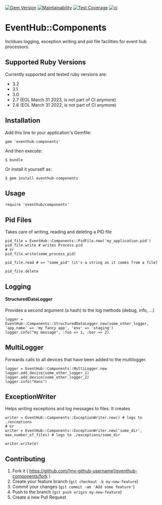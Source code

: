 [![Gem Version](https://badge.fury.io/rb/eventhub-components.svg)](https://badge.fury.io/rb/eventhub-components)
[![Maintainability](https://api.codeclimate.com/v1/badges/3f6c9e1a8d32388df0fa/maintainability)](https://codeclimate.com/github/thomis/eventhub-components/maintainability)
[![Test Coverage](https://api.codeclimate.com/v1/badges/3f6c9e1a8d32388df0fa/test_coverage)](https://codeclimate.com/github/thomis/eventhub-components/test_coverage)
[![ci](https://github.com/thomis/eventhub-components/actions/workflows/ci.yml/badge.svg)](https://github.com/thomis/eventhub-components/actions/workflows/ci.yml)

# EventHub::Components

Incldues logging, exception writing and pid file facilities for event hub processors.

## Supported Ruby Versions

Currently supported and tested ruby versions are:

- 3.2
- 3.1
- 3.0
- 2.7 (EOL March 31 2023, is not part of CI anymore)
- 2.6 (EOL March 31 2022, is not part of CI anymore)

## Installation

Add this line to your application's Gemfile:

    gem 'eventhub-components'

And then execute:

    $ bundle

Or install it yourself as:

    $ gem install eventhub-components

## Usage

    require 'eventhub/components'

## Pid Files

Takes care of writing, reading and deleting a PID file

    pid_file = EventHub::Components::PidFile.new('my_application.pid')
    pid_file.write # writes Process.pid
    # or
    pid_file.write(some_process_pid)

    pid_file.read # => "some_pid" (it's a string as it comes from a file)

    pid_file.delete


## Logging

#### StructuredDataLogger

Provides a second argument (a hash) to the log methods (debug, info, ...)

    logger = EventHub::Components::StructuredDataLogger.new(some_other_logger, 'app_name' => 'my fancy app', 'env' => 'staging')
    logger.info("my message", :foo => 1, :bar => 2)


## MultiLogger

Forwards calls to all devices that have been added to the multilogger.

    logger = EventHub::Components::MultiLogger.new
    logger.add_device(some_other_logger_1)
    logger.add_device(some_other_logger_2)
    logger.info("Hans")

## ExceptionWriter

Helps writing exceptions and log messages to files. It creates

    writer = EventHub::Components::ExceptionWriter.new() # logs to ./exceptions
    # or
    writer = EventHub::Components::ExceptionWriter.new('some_dir', max_number_of_files) # logs to ./exceptions/some_dir

    writer.write(e)


## Contributing

1. Fork it ( https://github.com/[my-github-username]/eventhub-components/fork )
2. Create your feature branch (`git checkout -b my-new-feature`)
3. Commit your changes (`git commit -am 'Add some feature'`)
4. Push to the branch (`git push origin my-new-feature`)
5. Create a new Pull Request

